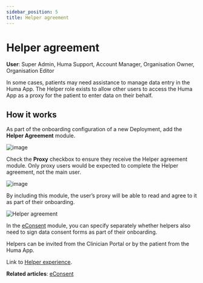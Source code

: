 ```yaml
---
sidebar_position: 5
title: Helper agreement 
---
```

# Helper agreement
**User**: Super Admin, Huma Support, Account Manager, Organisation Owner, Organisation Editor

In some cases, patients may need assistance to manage data entry in the Huma App. The Helper role exists to allow other users to access the Huma App as a proxy for the patient to enter data on their behalf.
## How it works​
As part of the onboarding configuration of a new Deployment, add the **Helper Agreement** module.

![image](./assets/Helper01.png)

Check the **Proxy** checkbox to ensure they receive the Helper agreement module. Only proxy users would be expected to complete the Helper agreement, not the main user.

![image](./assets/Helper02.png)

By including this module, the user’s proxy will be able to read and agree to it as part of their onboarding. 

![Helper agreement](../../../huma-app/assets/helpertrio.png)

In the [eConsent](./econsent.md) module, you can specify separately whether helpers also need to sign data consent forms as part of their onboarding.

Helpers can be invited from the Clinician Portal or by the patient from the Huma App. 

Link to [Helper experience](https://www.figma.com/file/6AJeEs7bfU6ITVhJRWJ7SQ/Huma1---App?node-id=3169%3A134023).

**Related articles**: [eConsent](./econsent.md)
